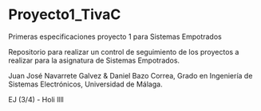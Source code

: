 # Proyecto1_TivaC
Primeras especificaciones proyecto 1 para Sistemas Empotrados

Repositorio para realizar un control de seguimiento de los proyectos a realizar para la asignatura de Sistemas Empotrados.

Juan José Navarrete Galvez & Daniel Bazo Correa, Grado en Ingeniería de Sistemas Electrónicos, Universidad de Málaga.


EJ (3/4) - Holi
llll
